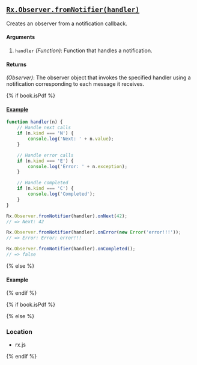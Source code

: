 ## [`Rx.Observer.fromNotifier(handler)`](https://github.com/Reactive-Extensions/RxJS/blob/master/src/core/observer.js#L52)

Creates an observer from a notification callback.

#### Arguments
1. `handler` *(Function)*: Function that handles a notification.

#### Returns
*(Observer)*: The observer object that invokes the specified handler using a notification corresponding to each message it receives.

{% if book.isPdf %}

#### [Example](http://jsbin.com/difobe/3/edit?js,console)

```js
function handler(n) {
    // Handle next calls
    if (n.kind === 'N') {
        console.log('Next: ' + n.value);
    }

    // Handle error calls
    if (n.kind === 'E') {
        console.log('Error: ' + n.exception);
    }

    // Handle completed
    if (n.kind === 'C') {
        console.log('Completed');
    }
}

Rx.Observer.fromNotifier(handler).onNext(42);
// => Next: 42

Rx.Observer.fromNotifier(handler).onError(new Error('error!!!'));
// => Error: Error: error!!!

Rx.Observer.fromNotifier(handler).onCompleted();
// => false
```

{% else %}

#### Example
[](http://jsbin.com/difobe/3/embed?js,console)

{% endif %}

{% if book.isPdf %}



{% else %}

### Location

- rx.js

{% endif %}